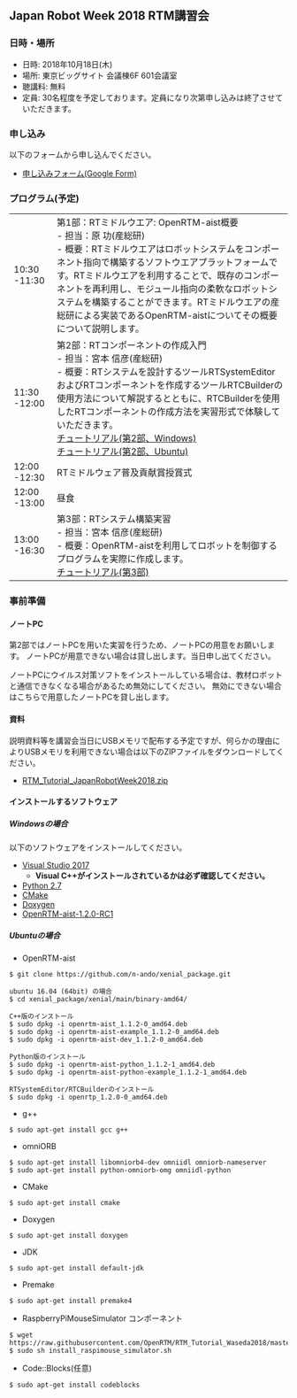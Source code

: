 

<a name="jre2018"></a>
## Japan Robot Week 2018 RTM講習会

### 日時・場所
- 日時: 2018年10月18日(木)
- 場所: 東京ビッグサイト 会議棟6F 601会議室
- 聴講料: 無料
- 定員: 30名程度を予定しております。定員になり次第申し込みは終了させていただきます。

### 申し込み

以下のフォームから申し込んでください。
- [申し込みフォーム(Google Form)](https://goo.gl/forms/1sbhTlBivSyJKiTn1)

### プログラム(予定)

|||
|:---|:---|
|10:30 -11:30|第1部：RTミドルウエア: OpenRTM-aist概要 <br>- 担当：原 功(産総研)  <br>- 概要：RTミドルウエアはロボットシステムをコンポーネント指向で構築するソフトウエアプラットフォームです。RTミドルウエアを利用することで、既存のコンポーネントを再利用し、モジュール指向の柔軟なロボットシステムを構築することができます。RTミドルウエアの産総研による実装であるOpenRTM-aistについてその概要について説明します。|
|11:30 -12:00|第2部：RTコンポーネントの作成入門 <br> - 担当：宮本 信彦(産総研) <br> - 概要：RTシステムを設計するツールRTSystemEditorおよびRTコンポーネントを作成するツールRTCBuilderの使用方法について解説するとともに、RTCBuilderを使用したRTコンポーネントの作成方法を実習形式で体験していただきます。 <br> [チュートリアル(第2部、Windows)](https://tmp.openrtm.org/openrtm/ja/node/6550)<br> [チュートリアル(第2部、Ubuntu)](https://tmp.openrtm.org/openrtm/ja/node/6551)| 
|12:00 -12:30|RTミドルウェア普及貢献賞授賞式|
|12:00 -13:00|昼食|
|13:00 -16:30|第3部：RTシステム構築実習 <br> - 担当：宮本 信彦(産総研) <br> - 概要：OpenRTM-aistを利用してロボットを制御するプログラムを実際に作成します。  <br>[チュートリアル(第3部)](https://tmp.openrtm.org/openrtm/ja/node/6552)|
 	






<a name="install"></a>
### 事前準備

#### ノートPC
第2部ではノートPCを用いた実習を行うため、ノートPCの用意をお願いします。
ノートPCが用意できない場合は貸し出します。当日申し出てください。

ノートPCにウイルス対策ソフトをインストールしている場合は、教材ロボットと通信できなくなる場合があるため無効にしてください。
無効にできない場合はこちらで用意したノートPCを貸し出します。

#### 資料
説明資料等を講習会当日にUSBメモリで配布する予定ですが、何らかの理由によりUSBメモリを利用できない場合は以下のZIPファイルをダウンロードしてください。

* [RTM_Tutorial_JapanRobotWeek2018.zip](https://github.com/OpenRTM/RTM_Tutorial_JapanRobotWeek2018/raw/master/RTM_Tutorial_JapanRobotWeek2018.zip)

#### インストールするソフトウェア
##### Windowsの場合
以下のソフトウェアをインストールしてください。
* [Visual Studio 2017](vs_install)
  * **Visual C++がインストールされているかは必ず確認してください。**
* [Python 2.7](https://www.python.org/ftp/python/2.7.15/python-2.7.15.amd64.msi)
* [CMake](https://cmake.org/files/v3.11/cmake-3.11.4-win64-x64.msi)
* [Doxygen](http://ftp.stack.nl/pub/users/dimitri/doxygen-1.8.11-setup.exe)
* [OpenRTM-aist-1.2.0-RC1](https://tmp.openrtm.org/pub/Windows/OpenRTM-aist/1.2/OpenRTM-aist-1.2.0-RC1_x86_64_0831.msi)


##### Ubuntuの場合
* OpenRTM-aist

```shell
$ git clone https://github.com/n-ando/xenial_package.git

ubuntu 16.04 (64bit) の場合
$ cd xenial_package/xenial/main/binary-amd64/

C++版のインストール
$ sudo dpkg -i openrtm-aist_1.1.2-0_amd64.deb
$ sudo dpkg -i openrtm-aist-example_1.1.2-0_amd64.deb
$ sudo dpkg -i openrtm-aist-dev_1.1.2-0_amd64.deb

Python版のインストール
$ sudo dpkg -i openrtm-aist-python_1.1.2-1_amd64.deb
$ sudo dpkg -i openrtm-aist-python-example_1.1.2-1_amd64.deb

RTSystemEditor/RTCBuilderのインストール
$ sudo dpkg -i openrtp_1.2.0-0_amd64.deb
```

* g++

```shell
$ sudo apt-get install gcc g++
```
* omniORB

```shell
$ sudo apt-get install libomniorb4-dev omniidl omniorb-nameserver
$ sudo apt-get install python-omniorb-omg omniidl-python
```
* CMake

```shell
$ sudo apt-get install cmake
```
* Doxygen

```shell
$ sudo apt-get install doxygen
```

* JDK

```shell
$ sudo apt-get install default-jdk
```
* Premake

```shell
$ sudo apt-get install premake4
```

* RaspberryPiMouseSimulator コンポーネント

```shell
$ wget https://raw.githubusercontent.com/OpenRTM/RTM_Tutorial_Waseda2018/master/script/install_raspimouse_simulator.sh
$ sudo sh install_raspimouse_simulator.sh
```

* Code::Blocks(任意)

```shell
$ sudo apt-get install codeblocks
```



